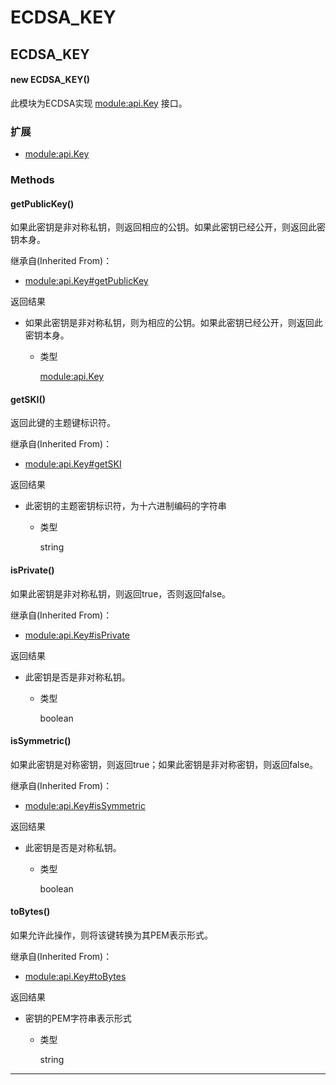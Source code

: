 # ECDSA_KEY

## ECDSA_KEY

#### new ECDSA_KEY()

此模块为ECDSA实现 [module:api.Key](https://hyperledger.github.io/fabric-sdk-node/release-1.4/module-api.Key.html) 接口。

### 扩展

- [module:api.Key](https://hyperledger.github.io/fabric-sdk-node/release-1.4/module-api.Key.html)

### Methods

#### getPublicKey()

如果此密钥是非对称私钥，则返回相应的公钥。如果此密钥已经公开，则返回此密钥本身。

继承自(Inherited From)：

- [module:api.Key#getPublicKey](https://hyperledger.github.io/fabric-sdk-node/release-1.4/module-api.Key.html#getPublicKey)

返回结果

- 如果此密钥是非对称私钥，则为相应的公钥。如果此密钥已经公开，则返回此密钥本身。

  - 类型

    [module:api.Key](https://hyperledger.github.io/fabric-sdk-node/release-1.4/module-api.Key.html)

#### getSKI()

返回此键的主题键标识符。

继承自(Inherited From)：

- [module:api.Key#getSKI](https://hyperledger.github.io/fabric-sdk-node/release-1.4/module-api.Key.html#getSKI)

返回结果

- 此密钥的主题密钥标识符，为十六进制编码的字符串

  - 类型

    string

#### isPrivate()

如果此密钥是非对称私钥，则返回true，否则返回false。

继承自(Inherited From)：

- [module:api.Key#isPrivate](https://hyperledger.github.io/fabric-sdk-node/release-1.4/module-api.Key.html#isPrivate)

返回结果

- 此密钥是否是非对称私钥。

  - 类型

    boolean

#### isSymmetric()

如果此密钥是对称密钥，则返回true；如果此密钥是非对称密钥，则返回false。

继承自(Inherited From)：

- [module:api.Key#isSymmetric](https://hyperledger.github.io/fabric-sdk-node/release-1.4/module-api.Key.html#isSymmetric)

返回结果

- 此密钥是否是对称私钥。

  - 类型

    boolean

#### toBytes()

如果允许此操作，则将该键转换为其PEM表示形式。

继承自(Inherited From)：

- [module:api.Key#toBytes](https://hyperledger.github.io/fabric-sdk-node/release-1.4/module-api.Key.html#toBytes)

返回结果

- 密钥的PEM字符串表示形式

  - 类型

    string

***